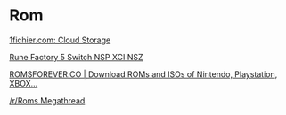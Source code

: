 # Rom

[](https://www.ziperto.com/)

[1fichier.com: Cloud Storage](https://1fichier.com/dir/m51pPpZb)

[](https://romspure.com/)

[Rune Factory 5 Switch NSP XCI NSZ](https://nsw2u.org/)

[ROMSFOREVER.CO | Download ROMs and ISOs of Nintendo, Playstation, XBOX...](https://romsforever.co/)

[/r/Roms Megathread](https://r-roms.github.io/)